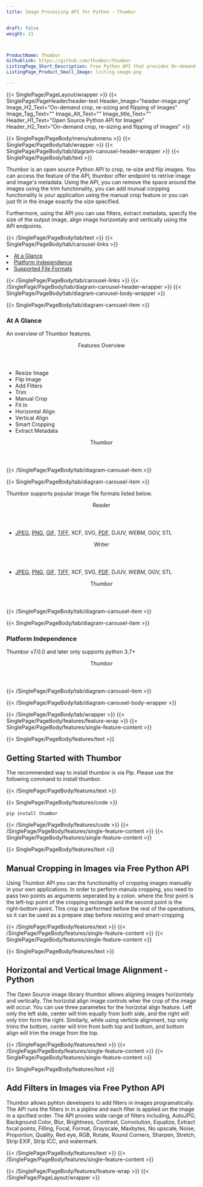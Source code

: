 ```yaml
---
title: Image Processing API for Python - Thumbor


draft: false
weight: 21



ProductName: Thumbor
Githublink: https://github.com/thumbor/thumbor
ListingPage_Short_Description: Free Python API that provides On-demand crop, re-sizing and flipping of images.
ListingPage_Product_Small_Image: listing-image.png 

---
```


{{< SinglePage/PageLayout/wrapper >}}
{{< SinglePage/PageHeader/header-text
Header_Image="header-image.png"
Image_H2_Text="On-demand crop, re-sizing and flipping of images"
Image_Tag_Text=""
Image_Alt_Text=""
Image_title_Text=""
Header_H1_Text="Open Source Python API for Images"
Header_H2_Text="On-demand crop, re-sizing and flipping of images" >}}

{{< SinglePage/PageBody/menu/submenu >}}
{{< SinglePage/PageBody/tab/wrapper >}}
{{< SinglePage/PageBody/tab/diagram-carousel-header-wrapper >}}
{{< SinglePage/PageBody/tab/text >}}



<p>Thumbor is an open source Python API to crop, re-size and flip images. You can access the feature of the API, thumbor offer endpoint to retrive image and image's metadata. Using the API, you can remove the space around the images using the trim functionality, you can add munual corpping functionality is your application using the manual crop feature or you can just fit in the image exactly the size specified.</p>
<p>Furthermore, using the API you can use filters, extract metadata, specify the size of the output image, align image horizontaly and vertically using the API endpoints.</p>

{{< /SinglePage/PageBody/tab/text >}}
{{< SinglePage/PageBody/tab/carousel-links >}}

<li data-target="#diagramcarousel" data-slide-to="0"><a href="#">At a Glance</a></li>
<li data-target="#diagramcarousel" data-slide-to="2"><a href="#">Platform Independence</a></li>
<li data-target="#diagramcarousel" data-slide-to="1"><a class="activetab" href="#">Supported File Formats</a></li>


{{< /SinglePage/PageBody/tab/carousel-links >}}
{{< /SinglePage/PageBody/tab/diagram-carousel-header-wrapper >}}
{{< SinglePage/PageBody/tab/diagram-carousel-body-wrapper >}}

{{< SinglePage/PageBody/tab/diagram-carousel-item >}}
<h3>At A Glance</h3>
<p>An overview of Thumbor features.</p>
<div class="diagram1 d1-poi">
<div class="d1-row">
<div class="d1-col d1-left"><header>Features Overview</header>
<ul>
<li>Resize Image</li>
<li>Flip Image</li>
<li>Add Filters</li>
<li>Trim</li>
<li>Manual Crop</li>
<li>Fit In</li>
<li>Horizontal Align</li>
<li>Vertical Align</li>
<li>Smart Cropping</li>
<li>Extract Metadata</li>
</ul>
</div>
</div>
<div class="d1-logo" style="border: none;"><header>Thumbor</header><footer><small></small></footer></div>
<!--/logo--></div>
<!--/diagram1-->
{{< /SinglePage/PageBody/tab/diagram-carousel-item >}}

{{< SinglePage/PageBody/tab/diagram-carousel-item >}}
<p>Thumbor supports popular Image file formats listed below.</p>
<div class="diagram1 d2 d1-poi">
<div class="d1-row">
<div class="d1-col d1-left"><header><i class="fa fa-arrows-v"> </i> Reader</header>
<ul>
<li><a href="https://docs.fileformat.com/image/jpeg/">JPEG</a>, <a href="https://docs.fileformat.com/image/png/">PNG</a>, <a href="https://docs.fileformat.com/image/gif/">GIF</a>, <a href="https://docs.fileformat.com/image/tiff/">TIFF</a>, <a>XCF</a>, <a>SVG</a>, <a href="https://docs.fileformat.com/image/png/">PDF</a>, <a>DJUV</a>, <a>WEBM</a>, <a>OGV</a>, <a>STL</a></li>
</ul>
</div>
<!--/left-->
<div class="d1-col d1-right"><header><i class="fa fa-long-arrow-down"> </i> Writer</header>
<ul>
<li><a href="https://docs.fileformat.com/image/jpeg/">JPEG</a>, <a href="https://docs.fileformat.com/image/png/">PNG</a>, <a href="https://docs.fileformat.com/image/gif/">GIF</a>, <a href="https://docs.fileformat.com/image/tiff/">TIFF</a>, <a>XCF</a>, <a>SVG</a>, <a href="https://docs.fileformat.com/image/png/">PDF</a>, <a>DJUV</a>, <a>WEBM</a>, <a>OGV</a>, <a>STL</a></li>
</ul>
</div>
<!--/right--></div>
<!--/row-->
<div class="d1-logo" style="border: none;"><header>Thumbor</header><footer><small></small></footer></div>
<!--/logo--></div>
<!--/diagram2-->
{{< /SinglePage/PageBody/tab/diagram-carousel-item >}}

{{< SinglePage/PageBody/tab/diagram-carousel-item >}}
<h3>Platform Independence</h3>
<p>Thumbor v7.0.0 and later only supports python 3.7+</p>
<div class="diagram1 d1-oi">
<div class="d1-row"><!--/left-->
<div class="d1-col d1-right"> </div>
<!--/right--></div>
<!--/row-->
<div class="d1-logo" style="border: none;"><header>Thumbor</header><footer><small></small></footer></div>
<!--/logo--></div>
<!--/diagram2 -->
{{< /SinglePage/PageBody/tab/diagram-carousel-item >}}

{{< /SinglePage/PageBody/tab/diagram-carousel-body-wrapper >}}

{{< /SinglePage/PageBody/tab/wrapper >}}
{{< SinglePage/PageBody/features/feature-wrap >}}
{{< SinglePage/PageBody/features/single-feature-content >}}

{{< SinglePage/PageBody/features/text >}}
<h2 class="h2title">Getting Started with Thumbor</h2>
<p>The recommended way to install thumbor is via Pip. Please use the following command to install thumbor.</p>
{{< /SinglePage/PageBody/features/text >}}

{{< SinglePage/PageBody/features/code >}}
<pre><code class="html">pip install thumbor</code></pre>


{{< /SinglePage/PageBody/features/code >}}
{{< /SinglePage/PageBody/features/single-feature-content >}}
{{< SinglePage/PageBody/features/single-feature-content >}}

{{< SinglePage/PageBody/features/text >}}
<h2 class="h2title">Manual Cropping in Images via Free Python API</h2>
<p>Using Thumbor API you can the functionality of cropping images manually in your own applications. In order to perform manula cropping, you need to pass two points as arguments seperated by a colon. where the first point is the left-top point of the cropping rectangle and the second point is the right-bottom point. This crop is performed before the rest of the operations, so it can be used as a prepare step before resizing and smart-cropping</p>

{{< /SinglePage/PageBody/features/text >}}
{{< /SinglePage/PageBody/features/single-feature-content >}}
{{< SinglePage/PageBody/features/single-feature-content >}}

{{< SinglePage/PageBody/features/text >}}
<h2 class="h2title">Horizontal and Vertical Image Alignment - Python</h2>
<p>The Open Source image library thumbor allows aligning images horizontaly and vertically. The horizotal align image controls wher the crop of the image will occur. You can use three parametes for the horizotal align feature. Left only the left side, center will trim equally from both side, and the right will only trim form the right. Similarly, while using verticle alignment, top only trims the bottom, center will trim from both top and bottom, and bottom align will trim the image from the top.</p>

{{< /SinglePage/PageBody/features/text >}}
{{< /SinglePage/PageBody/features/single-feature-content >}}
{{< SinglePage/PageBody/features/single-feature-content >}}

{{< SinglePage/PageBody/features/text >}}
<h2 class="h2title">Add Filters in Images via Free Python API</h2>
<p>Thumbor allows pyhton developers to add filters in images programatically. The API runs the filters in in a pipline and each filter is applied on the image in a spcified order. The API provies wide range of filters including, AutoJPG, Background Color, Blur, Brightness, Contrast, Convolution, Equalize, Extract focal points, Filling, Focal, Format, Grayscale, Maxbytes, No upscale, Noise, Proportion, Quality, Red eye, RGB, Rotate, Round Corners, Sharpen, Stretch, Strip EXIF, Strip ICC, and watermark.</p>

{{< /SinglePage/PageBody/features/text >}}
{{< /SinglePage/PageBody/features/single-feature-content >}}

{{< /SinglePage/PageBody/features/feature-wrap >}}
{{< /SinglePage/PageLayout/wrapper >}}